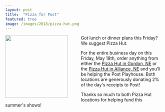 ```yaml
---
layout: post
title:  "Pizza for Post"
featured: true
image: /images/2018/pizza-hut.png
---
```


<style>
  .pizza-hut {
    float: left;
    max-width: 100%;
    width: 200px;
    margin-right: 3em;
  }
</style>

<img class="pizza-hut" src="{{site.baseurl}}/images/2018/pizza-hut.png"/>

Got lunch or dinner plans this Friday? We suggest Pizza Hut.

For the entire business day on this Friday, May 18th, order anything from either the [Pizza Hut in Gordon, NE](https://www.pizzahut.com/index.php#/locations/nebraska/gordon/009231) or the [Pizza Hut in Alliance, NE](https://www.pizzahut.com/index.php#/locations/nebraska/alliance/006138) and you'll be helping the Post Playhouse. Both locations are generously donating 2% of the day's receipts to Post!

Thanks so much to both Pizza Hut locations for helping fund this summer's shows!
